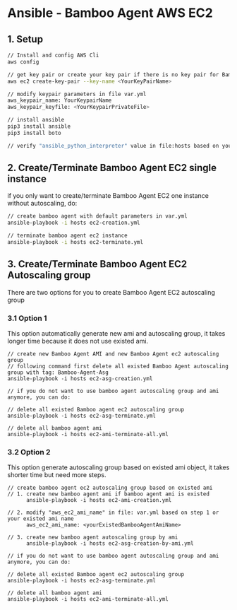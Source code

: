 # Ansible - Bamboo Agent AWS EC2

## 1. Setup

```sh
// Install and config AWS Cli
aws config

// get key pair or create your key pair if there is no key pair for Bamboo Agent SSH
aws ec2 create-key-pair --key-name <YourKeyPairName>

// modify keypair parameters in file var.yml 
aws_keypair_name: YourKeypairName
aws_keypair_keyfile: <YourKeypairPrivateFile>

// install ansible 
pip3 install ansible 
pip3 install boto 

// verify "ansible_python_interpreter" value in file:hosts based on your local python environment 

```

## 2. Create/Terminate  Bamboo Agent EC2 single instance

if you only want to create/terminate  Bamboo Agent EC2 one instance without autoscaling, do: 

```sh
// create bamboo agent with default parameters in var.yml 
ansible-playbook -i hosts ec2-creation.yml

// terminate bamboo agent ec2 instance 
ansible-playbook -i hosts ec2-terminate.yml
```

## 3. Create/Terminate Bamboo Agent EC2 Autoscaling group 

There are two options for you to create  Bamboo Agent EC2 autoscaling group

### 3.1 Option 1

This option automatically generate new ami and autoscaling group, it takes longer time because it does not use existed ami.

```
// create new Bamboo Agent AMI and new Bamboo Agent ec2 autoscaling group 
// following command first delete all existed Bamboo Agent autoscaling group with tag: Bamboo-Agent-Asg
ansible-playbook -i hosts ec2-asg-creation.yml 

// if you do not want to use bamboo agent autoscaling group and ami anymore, you can do:

// delete all existed Bamboo agent ec2 autoscaling group 
ansible-playbook -i hosts ec2-asg-terminate.yml

// delete all bamboo agent ami
ansible-playbook -i hosts ec2-ami-terminate-all.yml 
```

### 3.2 Option 2

This option generate autoscaling group based on existed ami object, it takes shorter time but need more steps.

```
// create bamboo agent ec2 autoscaling group based on existed ami 
// 1. create new bamboo agent ami if bamboo agent ami is existed 
      ansible-playbook -i hosts ec2-ami-creation.yml

// 2. modify "aws_ec2_ami_name" in file: var.yml based on step 1 or your existed ami name
      aws_ec2_ami_name: <yourExistedBambooAgentAmiName> 

// 3. create new bamboo agent autoscaling group by ami 
      ansible-playbook -i hosts ec2-asg-creation-by-ami.yml

// if you do not want to use bamboo agent autoscaling group and ami anymore, you can do:

// delete all existed Bamboo agent ec2 autoscaling group 
ansible-playbook -i hosts ec2-asg-terminate.yml

// delete all bamboo agent ami 
ansible-playbook -i hosts ec2-ami-terminate-all.yml 

```

